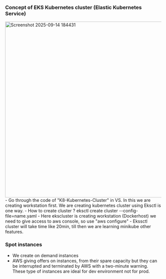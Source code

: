 ### Concept of EKS Kubernetes cluster (Elastic Kubernetes Service)
<img width="1007" height="569" alt="Screenshot 2025-09-14 184431" src="https://github.com/user-attachments/assets/d56dd9b5-c203-46fe-9638-1c2f34ea77c0" />
- Go through the code of "K8-Kubernetes-Cluster" in VS. In this we are creating workstation first. We are creating kubernetes cluster using Eksctl is one way.
- How to create cluster ? eksctl create cluster --config-file=name.yaml
- Here ekscluster is creating workstation (Dockerhost) we need to give access to aws console, so use "aws configure"
- Ekssctl cluster will take time like 20min, till then we are learning minikube other features.

### Spot instances
- We create on demand instances
- AWS giving offers on instances, from their spare capacity but they can be interrupted and terminated by AWS with a two-minute warning. These type of instances are ideal for dev environment not for prod.
